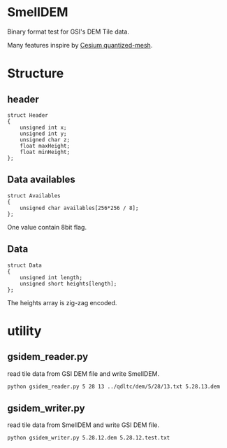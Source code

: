 # SmellDEM

Binary format test for GSI's DEM Tile data.

Many features inspire by [Cesium quantized-mesh](http://cesiumjs.org/data-and-assets/terrain/formats/quantized-mesh-1.0.html).

# Structure

## header

```
struct Header
{
    unsigned int x;
    unsigned int y;
    unsigned char z;
    float maxHeight;
    float minHeight;
};
```

## Data availables

```
struct Availables
{
    unsigned char availables[256*256 / 8];
};
```

One value contain 8bit flag.

## Data

```
struct Data
{
    unsigned int length;
    unsigned short heights[length];
};
```

The heights array is zig-zag encoded.

# utility

## gsidem_reader.py

read tile data from GSI DEM file and write SmellDEM.

```bash
python gsidem_reader.py 5 28 13 ../qdltc/dem/5/28/13.txt 5.28.13.dem
```

## gsidem_writer.py

read tile data from SmellDEM and write GSI DEM file.

```bash
python gsidem_writer.py 5.28.12.dem 5.28.12.test.txt
```
